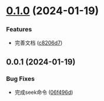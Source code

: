 # [0.1.0](https://github.com/lib-pack/ghseek/compare/0.0.1...0.1.0) (2024-01-19)

### Features

- 完善文档 ([c8206d7](https://github.com/lib-pack/ghseek/commit/c8206d7374e8708666769a2eae93a117fb848d09))

## 0.0.1 (2024-01-19)

### Bug Fixes

- 完成seek命令 ([06f496d](https://github.com/lib-pack/ghseek/commit/06f496d2115ea1839932174b06816abfdd1a37bd))
